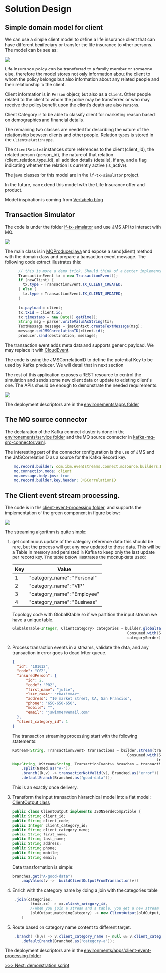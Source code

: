 # Solution Design

## Simple domain model for client

We can use a simple client model to define a life insurance client that can have different benifeciary or transfer the life insurance to other persons. The model can be see as:

![](./images/lf-model.png)

Life insurance policy can be transferred to a family member or someone else, therefore the model stores not only information about the client to whom the policy belongs but also information about any related people and their relationship to the client.

Client information is in `Person` objecr, but also as a `Client`. Other people related to the client to whom the policy may be transferred or who may receive the policy benefit upon the client’s death are also `Person`s.

Client Category is to be able to classify client for marketing reason based on demographics and financial details.

The remaining two classes are needed for describing the nature of the relationship between clients and other people.  Relation types is stored in the `ClientRelationType`. 

The `ClientRelated` instances store references to the client (client_id), the related person (person_id), the nature of that relation (client_relation_type_id), all addition details (details), if any, and a flag indicating whether the relation is currently active (is_active).

The java classes for this model are in the `lf-tx-simulator` project.

In the future, can extend this model with the Life Insurance offer and product.

Model inspiration is coming from [Vertabelo blog](https://vertabelo.com/blog/life-insurance-data-model/)


## Transaction Simulator

The code is under the folder [lf-tx-simulator](https://github.com/jbcodeforce/life-insurance-demo/tree/main/lf-tx-simulator) and use JMS API to interact with MQ.

![](./images/tx-simulator.png) 

The main class is in [MQProducer.java](https://github.com/jbcodeforce/life-insurance-demo/blob/main/lf-tx-simulator/src/main/java/org/acme/infra/messages/MQProducer.java) and expose a send(client) method with the domain class and prepare a transaction event message. The following code extract illustrates this:

```java
      // this is more a demo trick. Should think of a better implementation
      TransactionEvent tx = new TransactionEvent();
      if (newClient) {
        tx.type = TransactionEvent.TX_CLIENT_CREATED;
      } else {
        tx.type = TransactionEvent.TX_CLIENT_UPDATED;
      }
        
      tx.payload = client; 
      tx.txid = client.id;
      tx.timestamp = new Date().getTime();
      String msg = parser.writeValueAsString(tx);
      TextMessage message = jmsContext.createTextMessage(msg);
      message.setJMSCorrelationID(client.id);
      producer.send(destination, message);
```     

The transaction event adds meta data and supports generic payload. We may replace it with [CloudEvent](https://cloudevents.github.io/sdk-java/core.html).

The code is using the JMSCorrelationID to define the potential Key to be used by Kafka producer. We will detail that in next section.

The rest of this application exposes a REST resource to control the simulation and sends some new client data or update to existing client's one. The APIs should be enough to demonstrate the needed requirements.

![](./images/simul-apis.png)

The deployment descriptors are in the [environements/apps folder](https://github.com/jbcodeforce/life-insurance-demo/tree/main/environments/lf-demo/apps/lf-tx-simulator)
## The MQ source connector

The declaration of the Kafka connect cluster is done in the [environements/service folder](https://github.com/jbcodeforce/life-insurance-demo/tree/main/environments/lf-demo/services/kconnect) and the MQ source connector in [kafka-mq-src-connector.yaml](https://github.com/jbcodeforce/life-insurance-demo/blob/main/environments/lf-demo/apps/mq-source/kafka-mq-src-connector.yaml).

The interesting part of the connector configuration is the use of JMS and the JMSCorrelationID as a source for the Kafka Record key.

```yaml
    mq.record.builder: com.ibm.eventstreams.connect.mqsource.builders.DefaultRecordBuilder
    mq.connection.mode: client
    mq.message.body.jms: true
    mq.record.builder.key.header: JMSCorrelationID
```

## The Client event stream processing.

The code is in the [client-event-processing folder](https://github.com/jbcodeforce/life-insurance-demo/tree/main/client-event-processing), and supports the implementation of the green component in figure below:

![](./images/stream-processing.png)

The streaming algorithm is quite simple:

1. get continuous update of the category reference data: this should be rare, but the process will get any new updated to those data. This will be a Table in memory and persisted in Kafka to keep only the last update per record key. The table below illustrates the mockup data used:

    | Key | Value |
    | --- | --- |
    |  1 |  "category_name": "Personal" |
    |  2  | "category_name": "VIP" |
    | 3 | "category_name": "Employee" |
    | 4 |"category_name": "Business" |

    Topology code with GlobalKtable so if we partition the input stream we have a unique table.

    ```java
    GlobalKTable<Integer, ClientCategory> categories = builder.globalTable(categoriesInputStreamName,
                                                        Consumed.with(Serdes.Integer(),  
                                                        categorySerder),  Materialized.as(storeSupplier));
    ```

1. Process transaction events in a streams, validate the data, and any transaction in error goes to dead letter queue.

    ```json
    {
      "id": "101012",
      "code": "C02",
      "insuredPerson": {
          "id": 2,
          "code": "P02",
          "first_name": "julie",
          "last_name": "thesimmer",
          "address": "10 market street, CA, San Franciso",
          "phone": "650-650-650",
          "mobile": "",
          "email": "jswimmer@email.com"
      }, 
      "client_category_id": 1
    }
    ```

    The transaction streaming processing start with the following statements:

    ```java
    KStream<String, TransactionEvent> transactions = builder.stream(transactionsInputStreamName,
                                                        Consumed.with(Serdes.String(),  
                                                                     transactionEventSerder));
    Map<String, KStream<String, TransactionEvent>> branches = transactions
        .split(Named.as("A-"))
        .branch((k,v) -> transactionNotValid(v), Branched.as("error"))
        .defaultBranch(Branched.as("good-data"));
    ```

    This is an exactly once delivery.

1. Transform the input transaction hierarchical model into a flat model: [ClientOutput class](https://github.com/jbcodeforce/life-insurance-demo/blob/main/client-event-processing/src/main/java/org/acme/infra/events/ClientOutput.java)

    ```java
    public class ClientOutput implements JSONSerdeCompatible {
    public String client_id;
    public String client_code;
    public Integer client_category_id;
    public String client_category_name;
    public String first_name;
    public String last_name;
    public String address;
    public String phone;
    public String mobile;
    public String email;
    ```

    Data transformation is simple:

    ```java
    branches.get("A-good-data")
        .mapValues(v ->  buildClientOutputFromTransaction(v))
    ```
    
1. Enrich with the category name by doing a join with the categories table

    ```java
     .join(categories,
            (txid,co) -> co.client_category_id,
            //When you join a stream and a table, you get a new stream
            (oldOutput,matchingCategory) -> new ClientOutput(oldOutput,matchingCategory.category_name)
        )  
    ```

1. Route based on category name content to different target.

    ```java
     .branch( (k,v) -> v.client_category_name != null && v.client_category_name.equals("Business"), Branched.as("category-b"))
        .defaultBranch(Branched.as("category-a"));

    ```

The deployment descriptors are in the [environments/apps/client-event-processing folder](https://github.com/jbcodeforce/life-insurance-demo/tree/main/environments/lf-demo/apps/client-event-processing) 



[>>> Next: demonstration script](./demo.md)